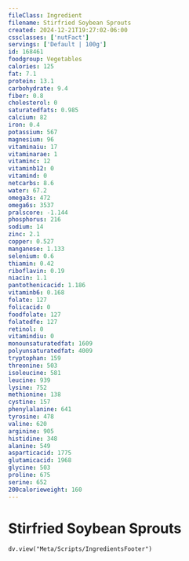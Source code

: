```yaml
---
fileClass: Ingredient
filename: Stirfried Soybean Sprouts
created: 2024-12-21T19:27:02-06:00
cssclasses: ['nutFact']
servings: ['Default | 100g']
id: 168461
foodgroup: Vegetables
calories: 125
fat: 7.1
protein: 13.1
carbohydrate: 9.4
fiber: 0.8
cholesterol: 0
saturatedfats: 0.985
calcium: 82
iron: 0.4
potassium: 567
magnesium: 96
vitaminaiu: 17
vitaminarae: 1
vitaminc: 12
vitaminb12: 0
vitamind: 0
netcarbs: 8.6
water: 67.2
omega3s: 472
omega6s: 3537
pralscore: -1.144
phosphorus: 216
sodium: 14
zinc: 2.1
copper: 0.527
manganese: 1.133
selenium: 0.6
thiamin: 0.42
riboflavin: 0.19
niacin: 1.1
pantothenicacid: 1.186
vitaminb6: 0.168
folate: 127
folicacid: 0
foodfolate: 127
folatedfe: 127
retinol: 0
vitamindiu: 0
monounsaturatedfat: 1609
polyunsaturatedfat: 4009
tryptophan: 159
threonine: 503
isoleucine: 581
leucine: 939
lysine: 752
methionine: 138
cystine: 157
phenylalanine: 641
tyrosine: 478
valine: 620
arginine: 905
histidine: 348
alanine: 549
asparticacid: 1775
glutamicacid: 1968
glycine: 503
proline: 675
serine: 652
200calorieweight: 160
---
```


# Stirfried Soybean Sprouts

```dataviewjs
dv.view("Meta/Scripts/IngredientsFooter")
```
